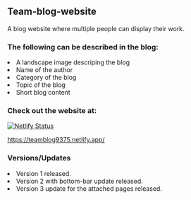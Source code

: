 <h2>Team-blog-website</h2>
A blog website where multiple people can display their work.

<h3>The following can be described in the blog:</h3>
<li>A landscape image descriping the blog</li>
<li>Name of the author</li>
<li>Category of the blog</li>
<li>Topic of the blog</li>
<li>Short blog content</li>

<h3>Check out the website at:</h3>

[![Netlify Status](https://api.netlify.com/api/v1/badges/61eb929c-91ec-44bb-b295-b745b2dc7f46/deploy-status)](https://app.netlify.com/sites/teamblog9375/deploys)

https://teamblog9375.netlify.app/

<h3>Versions/Updates</h3>
<li>Version 1 released.</li>
<li>Version 2 with bottom-bar update released.</li>
<li>Version 3 update for the attached pages released.</li>

